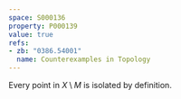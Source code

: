 ```yaml
---
space: S000136
property: P000139
value: true
refs:
- zb: "0386.54001"
  name: Counterexamples in Topology
---
```


Every point in $X\setminus M$ is isolated by definition.
